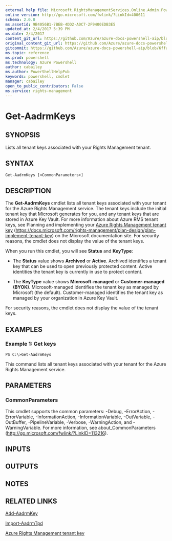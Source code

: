 ```yaml
---
external help file: Microsoft.RightsManagementServices.Online.Admin.PowerShell.dll-Help.xml
online version: http://go.microsoft.com/fwlink/?LinkId=400611
schema: 2.0.0
ms.assetid: 9B4056B1-7BEB-4DD2-A0C7-2F9400EDB3E5
updated_at: 2/4/2017 5:39 PM
ms.date: 2/4/2017
content_git_url: https://github.com/Azure/azure-docs-powershell-aip/blob/master/Azure%20Information%20Protection/AADRM/vlatest/Get-AadrmKeys.md
original_content_git_url: https://github.com/Azure/azure-docs-powershell-aip/blob/master/Azure%20Information%20Protection/AADRM/vlatest/Get-AadrmKeys.md
gitcommit: https://github.com/Azure/azure-docs-powershell-aip/blob/6ffafc7c33a2088f5b1357f508b53e2bb981e987/Azure%20Information%20Protection/AADRM/vlatest/Get-AadrmKeys.md
ms.topic: reference
ms.prod: powershell
ms.technology: Azure Powershell
author: cabailey
ms.author: PowerShellHelpPub
keywords: powershell, cmdlet
manager: cabailey
open_to_public_contributors: False
ms.service: rights-management
---
```


# Get-AadrmKeys

## SYNOPSIS
Lists all tenant keys associated with your Rights Management tenant.

## SYNTAX

```
Get-AadrmKeys [<CommonParameters>]
```

## DESCRIPTION
The **Get-AadrmKeys** cmdlet lists all tenant keys associated with your tenant for the Azure Rights Management service.
The tenant keys include the initial tenant key that Microsoft generates for you, and any tenant keys that are stored in Azure Key Vault.
For more information about Azure RMS tenant keys, see Planning and implementing your [Azure Rights Management tenant key](https://docs.microsoft.com/rights-management/plan-design/plan-implement-tenant-key) (https://docs.microsoft.com/rights-management/plan-design/plan-implement-tenant-key) on the Microsoft documentation site.
For security reasons, the cmdlet does not display the value of the tenant keys.

When you run this cmdlet, you will see **Status** and **KeyType**:

- The **Status** value shows **Archived** or **Active**.
Archived identifies a tenant key that can be used to open previously protected content.
Active identities the tenant key is currently in use to protect content.

- The **KeyType** value shows **Microsoft-managed** or **Customer-managed (BYOK)**.
Microsoft-managed identifies the tenant key as managed by Microsoft (the default).
Customer-managed identifies the tenant key as managed by your organization in Azure Key Vault.

For security reasons, the cmdlet does not display the value of the tenant keys.

## EXAMPLES

### Example 1: Get keys
```
PS C:\>Get-AadrmKeys
```

This command lists all tenant keys associated with your tenant for the Azure Rights Management service.

## PARAMETERS

### CommonParameters
This cmdlet supports the common parameters: -Debug, -ErrorAction, -ErrorVariable, -InformationAction, -InformationVariable, -OutVariable, -OutBuffer, -PipelineVariable, -Verbose, -WarningAction, and -WarningVariable. For more information, see about_CommonParameters (http://go.microsoft.com/fwlink/?LinkID=113216).

## INPUTS

## OUTPUTS

## NOTES

## RELATED LINKS

[Add-AadrmKey](xref:AADRM/vlatest/Add-AadrmKey.md)

[Import-AadrmTpd](xref:AADRM/vlatest/Import-AadrmTpd.md)

[Azure Rights Management tenant key](https://docs.microsoft.com/rights-management/plan-design/plan-implement-tenant-key)
